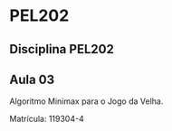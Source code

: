 # PEL202

Disciplina PEL202
------
Aula 03
-----

Algoritmo Minimax para o Jogo da Velha.

Matrícula: 119304-4

